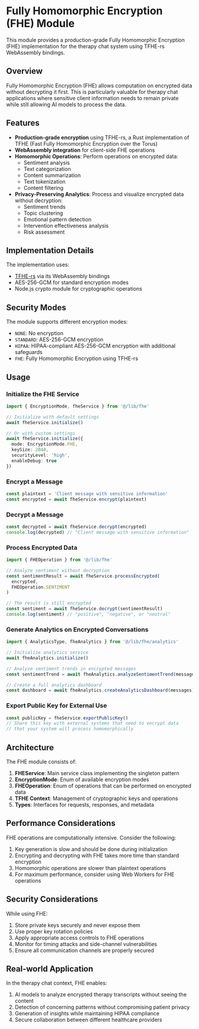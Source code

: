 # Fully Homomorphic Encryption (FHE) Module

This module provides a production-grade Fully Homomorphic Encryption (FHE) implementation for the therapy chat system using TFHE-rs WebAssembly bindings.

## Overview

Fully Homomorphic Encryption (FHE) allows computation on encrypted data without decrypting it first. This is particularly valuable for therapy chat applications where sensitive client information needs to remain private while still allowing AI models to process the data.

## Features

- **Production-grade encryption** using TFHE-rs, a Rust implementation of TFHE (Fast Fully Homomorphic Encryption over the Torus)
- **WebAssembly integration** for client-side FHE operations
- **Homomorphic Operations**: Perform operations on encrypted data:
  - Sentiment analysis
  - Text categorization
  - Content summarization
  - Text tokenization
  - Content filtering
- **Privacy-Preserving Analytics**: Process and visualize encrypted data without decryption:
  - Sentiment trends
  - Topic clustering
  - Emotional pattern detection
  - Intervention effectiveness analysis
  - Risk assessment

## Implementation Details

The implementation uses:

- [TFHE-rs](https://github.com/zama-ai/tfhe-rs) via its WebAssembly bindings
- AES-256-GCM for standard encryption modes
- Node.js crypto module for cryptographic operations

## Security Modes

The module supports different encryption modes:

- `NONE`: No encryption
- `STANDARD`: AES-256-GCM encryption
- `HIPAA`: HIPAA-compliant AES-256-GCM encryption with additional safeguards
- `FHE`: Fully Homomorphic Encryption using TFHE-rs

## Usage

### Initialize the FHE Service

```typescript
import { EncryptionMode, fheService } from '@/lib/fhe'

// Initialize with default settings
await fheService.initialize()

// Or with custom settings
await fheService.initialize({
  mode: EncryptionMode.FHE,
  keySize: 2048,
  securityLevel: 'high',
  enableDebug: true
})
```

### Encrypt a Message

```typescript
const plaintext = 'Client message with sensitive information'
const encrypted = await fheService.encrypt(plaintext)
```

### Decrypt a Message

```typescript
const decrypted = await fheService.decrypt(encrypted)
console.log(decrypted) // "Client message with sensitive information"
```

### Process Encrypted Data

```typescript
import { FHEOperation } from '@/lib/fhe'

// Analyze sentiment without decryption
const sentimentResult = await fheService.processEncrypted(
  encrypted,
  FHEOperation.SENTIMENT
)

// The result is still encrypted
const sentiment = await fheService.decrypt(sentimentResult)
console.log(sentiment) // "positive", "negative", or "neutral"
```

### Generate Analytics on Encrypted Conversations

```typescript
import { AnalyticsType, fheAnalytics } from '@/lib/fhe/analytics'

// Initialize analytics service
await fheAnalytics.initialize()

// Analyze sentiment trends in encrypted messages
const sentimentTrend = await fheAnalytics.analyzeSentimentTrend(messages)

// Create a full analytics dashboard
const dashboard = await fheAnalytics.createAnalyticsDashboard(messages)
```

### Export Public Key for External Use

```typescript
const publicKey = fheService.exportPublicKey()
// Share this key with external systems that need to encrypt data
// that your system will process homomorphically
```

## Architecture

The FHE module consists of:

1. **FHEService**: Main service class implementing the singleton pattern
2. **EncryptionMode**: Enum of available encryption modes
3. **FHEOperation**: Enum of operations that can be performed on encrypted data
4. **TFHE Context**: Management of cryptographic keys and operations
5. **Types**: Interfaces for requests, responses, and metadata

## Performance Considerations

FHE operations are computationally intensive. Consider the following:

1. Key generation is slow and should be done during initialization
2. Encrypting and decrypting with FHE takes more time than standard encryption
3. Homomorphic operations are slower than plaintext operations
4. For maximum performance, consider using Web Workers for FHE operations

## Security Considerations

While using FHE:

1. Store private keys securely and never expose them
2. Use proper key rotation policies
3. Apply appropriate access controls to FHE operations
4. Monitor for timing attacks and side-channel vulnerabilities
5. Ensure all communication channels are properly secured

## Real-world Application

In the therapy chat context, FHE enables:

1. AI models to analyze encrypted therapy transcripts without seeing the content
2. Detection of concerning patterns without compromising patient privacy
3. Generation of insights while maintaining HIPAA compliance
4. Secure collaboration between different healthcare providers

